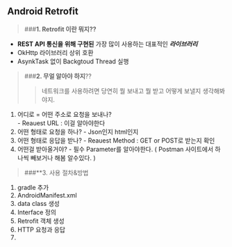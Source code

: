 ## Android Retrofit
> ###**1. Retrofit 이란 뭐지??**
  - **REST API 통신을 위해 구현된** 가장 많이 사용하는 대표적인 **_라이브러리_**
  - OkHttp 라이브러리 상위 호환
  - AsynkTask 없이 Backgtoud Thread 실행
  
> ###**2. 무얼 알아야 하지**?? 
> > 네트워크를 사용하려면 당연히 뭘 보내고 뭘 받고 어떻게 보낼지 생각해봐야지.
  1. 어디로 = 어떤 주소로 요청을 보내나?  
    - Reauest URL : 이걸 알아야한다
  2. 어떤 형태로 요청을 하나?
    - Json인지 html인지 
  3. 어떤 형태로 응답을 받나?
    - Reauest Method : GET or POST로 받는지 확인
  4. 어떤걸 받아올거야?
    - 필수 Parameter를 알아야한다. ( Postman 사이트에서 하나씩 빼보거나 해봄 알수있다. )

> ###**3. 사용 절차&방법
  1. gradle 추가
  2. AndroidManifest.xml
  3. data class 생성
  4. Interface 정의
  5. Retrofit 객체 생성
  6. HTTP 요청과 응답
  7. 
